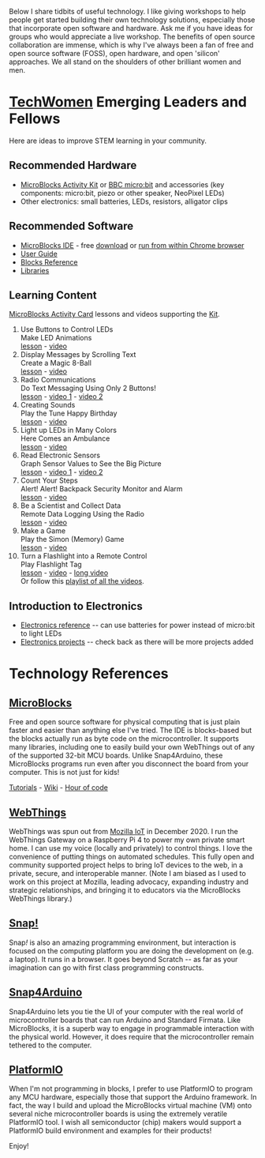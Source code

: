 Below I share tidbits of useful technology. I like giving workshops to help people get started building their own technology solutions, especially those that incorporate open software and hardware. Ask me if you have ideas for groups who would appreciate a live workshop. The benefits of open source collaboration are immense, which is why I've always been a fan of free and open source software (FOSS), open hardware, and open 'silicon' approaches. We all stand on the shoulders of other brilliant women and men.

# [TechWomen](https://techwomen.org) Emerging Leaders and Fellows
Here are ideas to improve STEM learning in your community.

## Recommended Hardware 
* [MicroBlocks Activity Kit](https://www.okdo.com/us/p/okdo-microblocks-classroom-activity-kit/) or [BBC micro:bit](https://microbit.org/buy/) and accessories (key components: micro:bit, piezo or other speaker, NeoPixel LEDs)
* Other electronics: small batteries, LEDs, resistors, alligator clips

## Recommended Software 
* [MicroBlocks IDE](http://microblocks.fun/) - free [download](http://microblocks.fun/download) or [run from within Chrome browser](http://microblocks.fun/mbrun)
* [User Guide](https://wiki.microblocks.fun/ide)
* [Blocks Reference](https://wiki.microblocks.fun/reference_manual)
* [Libraries](https://wiki.microblocks.fun/libraries)
  
## Learning Content
[MicroBlocks Activity Card](http://microblocks.fun/learn) lessons and videos supporting the [Kit](https://wiki.microblocks.fun/en/kits/okdoactivitykitmicrobit).
1. Use Buttons to Control LEDs <br> Make LED Animations <br> [lesson](https://wiki.microblocks.fun/card_1_buttons_led_display.pdf) - [video](https://youtu.be/Pu1jFMuyDpE)
2. Display Messages by Scrolling Text <br> Create a Magic 8-Ball <br> [lesson](https://wiki.microblocks.fun/card_2_scrolling_magic_8-ball.pdf) - [video](https://youtu.be/igRhAvRpAqI)
3. Radio Communications <br> Do Text Messaging Using Only 2 Buttons! <br> [lesson](https://wiki.microblocks.fun/card_3_radio_texting.pdf) - [video 1](https://youtu.be/o3Mly7wOMOM) - [video 2](https://youtu.be/0ISMFgFI-kY)
4. Creating Sounds <br> Play the Tune Happy Birthday <br> [lesson](https://wiki.microblocks.fun/card_4_sound_music-small.pdf) - [video](https://youtu.be/wUXRA6ddepI)
5. Light up LEDs in Many Colors <br> Here Comes an Ambulance <br> [lesson](https://wiki.microblocks.fun/card_5_colorful_leds_ambulance.pdf) - [video](https://youtu.be/HMQY5n7dhsc)
6. Read Electronic Sensors <br> Graph Sensor Values to See the Big Picture <br> [lesson](https://wiki.microblocks.fun/card_6_sensors_graphing-small.pdf) - [video 1](https://youtu.be/t-X5qIZYqhY) - [video 2](https://youtu.be/Zh-b2QMKRnM)
7. Count Your Steps <br> Alert! Alert! Backpack Security Monitor and Alarm <br> [lesson](https://wiki.microblocks.fun/card_7_step_counter_motion.pdf) - [video](https://youtu.be/KIOewCLBb3U)
8. Be a Scientist and Collect Data <br> Remote Data Logging Using the Radio <br> [lesson](https://wiki.microblocks.fun/card_8_data_logging.pdf) - [video](https://youtu.be/ZBU6l-4XjQw)
9. Make a Game <br> Play the Simon (Memory) Game <br> [lesson](https://wiki.microblocks.fun/card_9_games_simon-small.pdf) - [video](https://youtu.be/oKuQvBGw41o)
10. Turn a Flashlight into a Remote Control <br> Play Flashlight Tag <br> [lesson](https://wiki.microblocks.fun/card_10_flashlight_remote_tag.pdf) - [video](https://youtu.be/AhnheX1g_nU) - [long video](https://youtu.be/VMPMrNIcQtw) <br>
Or follow this [playlist of all the videos](https://youtube.com/playlist?list=PLHsB9Dgp_QuN00KnVoIxXSjtI0U8CxHw6).

## Introduction to Electronics
* [Electronics reference](https://wiki.microblocks.fun/electronics/working_with_electronics) -- can use batteries for power instead of micro:bit to light LEDs
* [Electronics projects](https://wiki.microblocks.fun/en/electronics) -- check back as there will be more projects added

# Technology References

## [MicroBlocks](http://microblocks.fun)
Free and open source software for physical computing that is just plain faster and easier than anything else I've tried. The IDE is blocks-based but the blocks actually run as byte code on the microcontroller. It supports many libraries, including one to easily build your own WebThings out of any of the supported 32-bit MCU boards. Unlike Snap4Arduino, these MicroBlocks programs run even after you disconnect the board from your computer. This is not just for kids!

[Tutorials](http://microblocks.fun/learn) - [Wiki](https://wiki.microblocks.fun) - [Hour of code](https://gpblocks.org/hourOfCode2018/microbitIntro)

## [WebThings](https://webthings.io)
WebThings was spun out from [Mozilla IoT](https://iot.mozilla.org) in December 2020. I run the WebThings Gateway on a Raspberry Pi 4 to power my own private smart home. I can use my voice (locally and privately) to control things. I love the convenience of putting things on automated schedules. This fully open and community supported project helps to bring IoT devices to the web, in a private, secure, and interoperable manner. (Note I am biased as I used to work on this project at Mozilla, leading advocacy, expanding industry and strategic relationships, and bringing it to educators via the MicroBlocks WebThings library.)

## [Snap!](https://snap.berkeley.edu)
Snap<i>!</i> is also an amazing programming environment, but interaction is focused on the computing platform you are doing the development on (e.g. a laptop). It runs in a browser. It goes beyond Scratch -- as far as your imagination can go with first class programming constructs. 

## [Snap4Arduino](http://snap4arduino.rocks)
Snap4Arduino lets you tie the UI of your computer with the real world of microcontroller boards that can run Arduino and Standard Firmata. Like MicroBlocks, it is a superb way to engage in programmable interaction with the physical world. However, it does require that the microcontroller remain tethered to the computer.

## [PlatformIO](https://platformio.org)
When I'm not programming in blocks, I prefer to use PlatformIO to program any MCU hardware, especially those that support the Arduino framework. In fact, the way I build and upload the MicroBlocks virtual machine (VM) onto several niche microcontroller boards is using the extremely veratile PlatformIO tool. I wish all semiconductor (chip) makers would support a PlatformIO build environment and examples for their products!

Enjoy!
